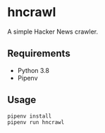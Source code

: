 # hncrawl

A simple Hacker News crawler.

## Requirements

- Python 3.8
- Pipenv

## Usage

```bash
pipenv install
pipenv run hncrawl
```
